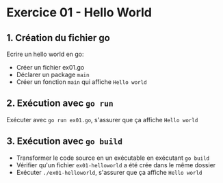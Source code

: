 # Exercice 01 - Hello World

## 1. Création du fichier go
Ecrire un hello world en go:

* Créer un fichier ex01.go
* Déclarer un package `main`
* Créer un fonction `main` qui affiche `Hello world`

## 2. Exécution avec `go run`

Exécuter avec `go run ex01.go`, s'assurer que ça affiche `Hello world`
 
## 3. Exécution avec `go build`

* Transformer le code source en un exécutable en exécutant `go build`
* Vérifier qu'un fichier `ex01-helloworld` a été crée dans le même dossier
* Exécuter `./ex01-helloworld`, s'assurer que ça affiche `Hello world`
 
 
